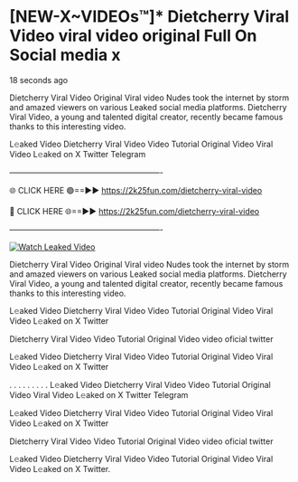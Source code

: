 # [NEW-X~VIDEOs™]* Dietcherry Viral Video viral video original Full On Social media x

18 seconds ago

Dietcherry Viral Video Original Viral video Nudes took the internet by storm and amazed viewers on various Leaked social media platforms. Dietcherry Viral Video, a young and talented digital creator, recently became famous thanks to this interesting video.

L𝚎aked Video Dietcherry Viral Video Video Tutorial Original Video Viral Video L𝚎aked on X Twitter Telegram

———————————————————-

🌐 CLICK HERE 🟢==►► https://2k25fun.com/dietcherry-viral-video

🔴 CLICK HERE 🌐==►► https://2k25fun.com/dietcherry-viral-video

———————————————————-

[![Watch Leaked Video](https://miro.medium.com/v2/resize:fit:828/format:webp/1*cilzJN44JGOrTw9NJCrNHA.gif "Watch Leaked Video")](https://2k25fun.com/dietcherry-viral-video)

Dietcherry Viral Video Original Viral video Nudes took the internet by storm and amazed viewers on various Leaked social media platforms. Dietcherry Viral Video, a young and talented digital creator, recently became famous thanks to this interesting video.

L𝚎aked Video Dietcherry Viral Video Video Tutorial Original Video Viral Video L𝚎aked on X Twitter

Dietcherry Viral Video Video Tutorial Original Video video oficial twitter

L𝚎aked Video Dietcherry Viral Video Video Tutorial Original Video Viral Video L𝚎aked on X Twitter

. . . . . . . . . L𝚎aked Video Dietcherry Viral Video Video Tutorial Original Video Viral Video L𝚎aked on X Twitter Telegram

L𝚎aked Video Dietcherry Viral Video Video Tutorial Original Video Viral Video L𝚎aked on X Twitter

Dietcherry Viral Video Video Tutorial Original Video video oficial twitter

L𝚎aked Video Dietcherry Viral Video Video Tutorial Original Video Viral Video L𝚎aked on X Twitter.
